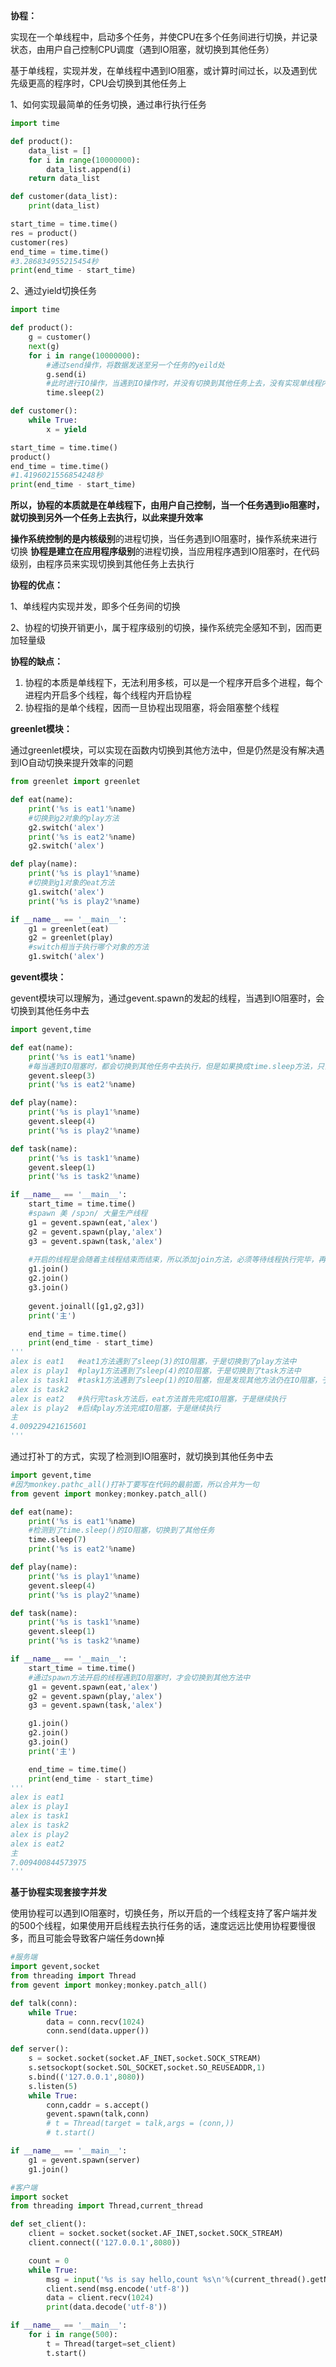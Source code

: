 **协程：**

实现在一个单线程中，启动多个任务，并使CPU在多个任务间进行切换，并记录状态，由用户自己控制CPU调度（遇到IO阻塞，就切换到其他任务）

基于单线程，实现并发，在单线程中遇到IO阻塞，或计算时间过长，以及遇到优先级更高的程序时，CPU会切换到其他任务上

1、如何实现最简单的任务切换，通过串行执行任务

```python
import time

def product():
    data_list = []
    for i in range(10000000):
        data_list.append(i)
    return data_list

def customer(data_list):
    print(data_list)

start_time = time.time()
res = product()
customer(res)
end_time = time.time()
#3.286834955215454秒
print(end_time - start_time)
```



2、通过yield切换任务

```python
import time

def product():
    g = customer()
    next(g)
    for i in range(10000000):
        #通过send操作，将数据发送至另一个任务的yeild处
        g.send(i)
        #此时进行IO操作，当遇到IO操作时，并没有切换到其他任务上去，没有实现单线程内实现并发
        time.sleep(2)

def customer():
    while True:
        x = yield

start_time = time.time()
product()
end_time = time.time()
#1.4196021556854248秒
print(end_time - start_time)
```




**所以，协程的本质就是在单线程下，由用户自己控制，当一个任务遇到io阻塞时，就切换到另外一个任务上去执行，以此来提升效率**



**操作系统控制的是内核级别**的进程切换，当任务遇到IO阻塞时，操作系统来进行切换
**协程是建立在应用程序级别**的进程切换，当应用程序遇到IO阻塞时，在代码级别，由程序员来实现切换到其他任务上去执行



**协程的优点：**

1、单线程内实现并发，即多个任务间的切换

2、协程的切换开销更小，属于程序级别的切换，操作系统完全感知不到，因而更加轻量级

**协程的缺点：**


1. 协程的本质是单线程下，无法利用多核，可以是一个程序开启多个进程，每个进程内开启多个线程，每个线程内开启协程
2. 协程指的是单个线程，因而一旦协程出现阻塞，将会阻塞整个线程



**greenlet模块：**

通过greenlet模块，可以实现在函数内切换到其他方法中，但是仍然是没有解决遇到IO自动切换来提升效率的问题

```python
from greenlet import greenlet

def eat(name):
    print('%s is eat1'%name)
    #切换到g2对象的play方法
    g2.switch('alex')
    print('%s is eat2'%name)
    g2.switch('alex')

def play(name):
    print('%s is play1'%name)
    #切换到g1对象的eat方法
    g1.switch('alex')
    print('%s is play2'%name)

if __name__ == '__main__':
    g1 = greenlet(eat)
    g2 = greenlet(play)
	#switch相当于执行哪个对象的方法
    g1.switch('alex')
```



**gevent模块：**

gevent模块可以理解为，通过gevent.spawn的发起的线程，当遇到IO阻塞时，会切换到其他任务中去

```python
import gevent,time

def eat(name):
    print('%s is eat1'%name)
    #每当遇到IO阻塞时，都会切换到其他任务中去执行，但是如果换成time.sleep方法，只会在原地等待
    gevent.sleep(3)
    print('%s is eat2'%name)

def play(name):
    print('%s is play1'%name)
    gevent.sleep(4)
    print('%s is play2'%name)

def task(name):
    print('%s is task1'%name)
    gevent.sleep(1)
    print('%s is task2'%name)

if __name__ == '__main__':
    start_time = time.time()
    #spawn 美 /spɔn/ 大量生产线程
    g1 = gevent.spawn(eat,'alex')
    g2 = gevent.spawn(play,'alex')
    g3 = gevent.spawn(task,'alex')
	
    #开启的线程是会随着主线程结束而结束，所以添加join方法，必须等待线程执行完毕，再执行主线程
    g1.join()
    g2.join()
    g3.join()
    
    gevent.joinall([g1,g2,g3])
    print('主')

    end_time = time.time()
    print(end_time - start_time)
'''
alex is eat1   #eat1方法遇到了sleep(3)的IO阻塞，于是切换到了play方法中
alex is play1  #play1方法遇到了sleep(4)的IO阻塞，于是切换到了task方法中
alex is task1  #task1方法遇到了sleep(1)的IO阻塞，但是发现其他方法仍在IO阻塞，于是切换回task方法继续执行
alex is task2  
alex is eat2   #执行完task方法后，eat方法首先完成IO阻塞，于是继续执行
alex is play2  #后续play方法完成IO阻塞，于是继续执行
主
4.009229421615601
'''
```



通过打补丁的方式，实现了检测到IO阻塞时，就切换到其他任务中去

```python
import gevent,time
#因为monkey.pathc_all()打补丁要写在代码的最前面，所以合并为一句
from gevent import monkey;monkey.patch_all()

def eat(name):
    print('%s is eat1'%name)
    #检测到了time.sleep()的IO阻塞，切换到了其他任务
    time.sleep(7)
    print('%s is eat2'%name)

def play(name):
    print('%s is play1'%name)
    gevent.sleep(4)
    print('%s is play2'%name)

def task(name):
    print('%s is task1'%name)
    gevent.sleep(1)
    print('%s is task2'%name)

if __name__ == '__main__':
    start_time = time.time()
    #通过spawn方法开启的线程遇到IO阻塞时，才会切换到其他方法中
    g1 = gevent.spawn(eat,'alex')
    g2 = gevent.spawn(play,'alex')
    g3 = gevent.spawn(task,'alex')

    g1.join()
    g2.join()
    g3.join()
    print('主')

    end_time = time.time()
    print(end_time - start_time)
'''
alex is eat1
alex is play1
alex is task1
alex is task2
alex is play2
alex is eat2
主
7.009400844573975
'''
```



**基于协程实现套接字并发**

使用协程可以遇到IO阻塞时，切换任务，所以开启的一个线程支持了客户端并发的500个线程，如果使用开启线程去执行任务的话，速度远远比使用协程要慢很多，而且可能会导致客户端任务down掉

```python
#服务端
import gevent,socket
from threading import Thread
from gevent import monkey;monkey.patch_all()

def talk(conn):
    while True:
        data = conn.recv(1024)
        conn.send(data.upper())

def server():
    s = socket.socket(socket.AF_INET,socket.SOCK_STREAM)
    s.setsockopt(socket.SOL_SOCKET,socket.SO_REUSEADDR,1)
    s.bind(('127.0.0.1',8080))
    s.listen(5)
    while True:
        conn,caddr = s.accept()
        gevent.spawn(talk,conn)
        # t = Thread(target = talk,args = (conn,))
        # t.start()

if __name__ == '__main__':
    g1 = gevent.spawn(server)
    g1.join()
```



```python
#客户端
import socket
from threading import Thread,current_thread

def set_client():
    client = socket.socket(socket.AF_INET,socket.SOCK_STREAM)
    client.connect(('127.0.0.1',8080))

    count = 0
    while True:
        msg = input('%s is say hello,count %s\n'%(current_thread().getName(),count))
        client.send(msg.encode('utf-8'))
        data = client.recv(1024)
        print(data.decode('utf-8'))

if __name__ == '__main__':
    for i in range(500):
        t = Thread(target=set_client)
        t.start()
```

